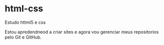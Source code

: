 # html-css
 Estudo httml5 e css


 Estou apredendneod a criar sites e agora vou gerenciar meus repositorios pelo Git e GitHub.
